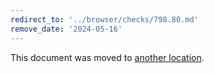 ```yaml
---
redirect_to: '../browser/checks/798.80.md'
remove_date: '2024-05-16'
---
```


This document was moved to [another location](../browser/checks/798.80.md).

<!-- This redirect file can be deleted after 2024-05-16. -->
<!-- Redirects that point to other docs in the same project expire in three months. -->
<!-- Redirects that point to docs in a different project or site (for example, link is not relative and starts with `https:`) expire in one year. -->
<!-- Before deletion, see: https://docs.gitlab.com/ee/development/documentation/redirects.html -->

